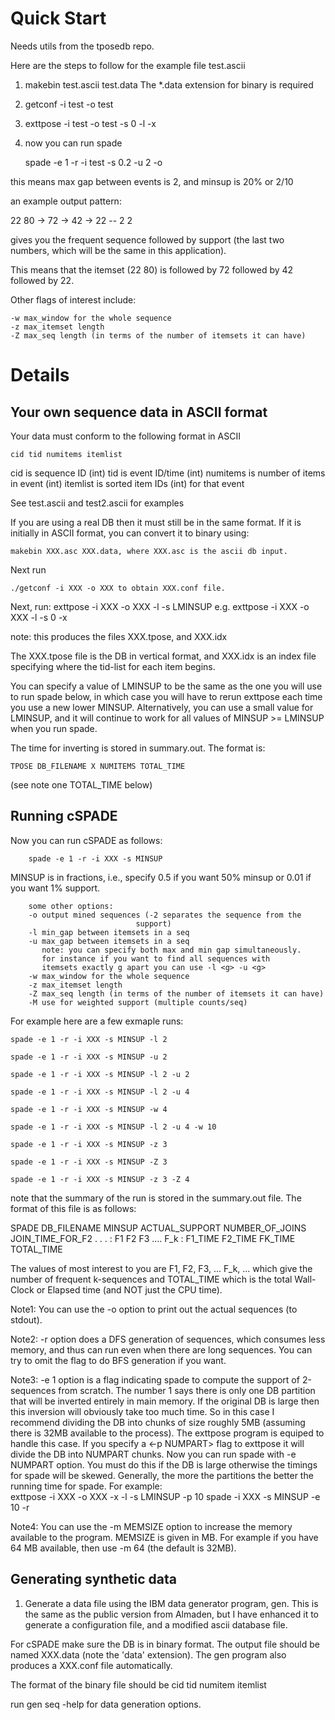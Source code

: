 # Quick Start

Needs utils from the tposedb repo.

Here are the steps to follow for the example file test.ascii

1) makebin test.ascii test.data
The *.data extension for binary is required

2) getconf -i test -o test

3) exttpose -i test -o test -s 0 -l -x

4) now you can run spade 

    spade -e 1 -r -i test -s 0.2 -u 2 -o

this means max gap between events is 2, and minsup is 20% or 2/10

an example output pattern:

22 80 -> 72 -> 42 -> 22 -- 2 2

gives you the frequent sequence followed by support (the last two
		numbers, which will be the same in this application).

This means that the itemset (22 80) is followed by 72 followed by
42 followed by 22.

Other flags of interest include:

    -w max_window for the whole sequence
    -z max_itemset length
    -Z max_seq length (in terms of the number of itemsets it can have)

# Details

## Your own sequence data in ASCII format

Your data must conform to the following format in ASCII
    
    cid tid numitems itemlist

cid is sequence ID (int)
tid is event ID/time (int)
numitems is number of items in event (int)
itemlist is sorted item IDs (int) for that event

See test.ascii and test2.ascii for examples

If you are using a real DB then it must still be in the same
format. If it is initially in ASCII format, you can convert it to
binary using:

    makebin XXX.asc XXX.data, where XXX.asc is the ascii db input.

Next run 
    
    ./getconf -i XXX -o XXX to obtain XXX.conf file.

Next, run: 
    exttpose -i XXX -o XXX -l -s LMINSUP
        e.g. exttpose -i XXX -o XXX -l -s 0 -x

note: this produces the files XXX.tpose, and XXX.idx

The XXX.tpose file is the DB in vertical format, and
XXX.idx is an index file specifying where the tid-list for each item
begins.

You can specify a value of LMINSUP to be the same as the one you will use to 
run spade below, in which case you will have to rerun exttpose each time you 
use a new lower MINSUP. Alternatively, you can use a small value for LMINSUP, 
and it will continue to work for all values of MINSUP >= LMINSUP when you
run spade.

The time for inverting is stored in summary.out. The format is:

    TPOSE DB_FILENAME X NUMITEMS TOTAL_TIME

(see note one TOTAL_TIME below)

## Running cSPADE
Now you can run cSPADE as follows:

        spade -e 1 -r -i XXX -s MINSUP

MINSUP is in fractions, i.e., specify 0.5 if you want 50% minsup or
0.01 if you want 1% support.

        some other options:
        -o output mined sequences (-2 separates the sequence from the
                                support)
        -l min_gap between itemsets in a seq
        -u max_gap between itemsets in a seq        
           note: you can specify both max and min gap simultaneously.
           for instance if you want to find all sequences with
           itemsets exactly g apart you can use -l <g> -u <g>
        -w max_window for the whole sequence
        -z max_itemset length
        -Z max_seq length (in terms of the number of itemsets it can have)
        -M use for weighted support (multiple counts/seq)

  For example here are a few exmaple runs:
    
    spade -e 1 -r -i XXX -s MINSUP -l 2
    
    spade -e 1 -r -i XXX -s MINSUP -u 2
    
    spade -e 1 -r -i XXX -s MINSUP -l 2 -u 2
    
    spade -e 1 -r -i XXX -s MINSUP -l 2 -u 4
    
    spade -e 1 -r -i XXX -s MINSUP -w 4
    
    spade -e 1 -r -i XXX -s MINSUP -l 2 -u 4 -w 10
    
    spade -e 1 -r -i XXX -s MINSUP -z 3
    
    spade -e 1 -r -i XXX -s MINSUP -Z 3
    
    spade -e 1 -r -i XXX -s MINSUP -z 3 -Z 4
  


note that the summary of the run is stored in the summary.out
file. The format of this file is as follows:

SPADE DB_FILENAME MINSUP ACTUAL_SUPPORT NUMBER_OF_JOINS JOIN_TIME_FOR_F2
      . . . :  F1 F2 F3 .... F_k : F1_TIME F2_TIME FK_TIME TOTAL_TIME

The values of most interest to you are F1, F2, F3, ... F_k, ... which
give the number of frequent k-sequences and TOTAL_TIME which is the
total Wall-Clock or Elapsed time (and NOT just the CPU time).

Note1: You can use the -o option to print out the actual sequences (to
stdout).  

Note2: -r option does a DFS generation of sequences, which consumes less 
memory, and thus can run even when there are long sequences.
You can try to omit the flag to do BFS generation if you want.

Note3: -e 1 option is a flag indicating spade to compute the support
of 2-sequences from scratch. The number 1 says there is only one DB
partition that will be inverted entirely in main memory. If the
original DB is large then this inversion will obviously take too much
time. So in this case I recommend dividing the DB into chunks of size
roughly 5MB (assuming there is 32MB available to the process). The
exttpose program is equiped to handle this case. If you specify a <-p
NUMPART> flag to exttpose it will divide the DB into NUMPART
chunks. Now you can run spade with -e NUMPART option. You must do this
if the DB is large otherwise the timings for spade will be
skewed. Generally, the more the partitions the better the running time
for spade. For example:        
        exttpose -i XXX -o XXX -x -l -s LMINSUP -p 10
        spade -i XXX -s MINSUP -e 10 -r

Note4: You can use the -m MEMSIZE option to increase the memory
available to the program. MEMSIZE is given in MB. For example if you
have 64 MB available, then use -m 64 (the default is 32MB).

## Generating synthetic data
1) Generate a data file using the IBM data generator program,
gen. This is the same as the public version from Almaden, but I have
enhanced it to generate a configuration file, and a modified ascii
database file.

For cSPADE make sure the DB is in binary format.  The output file
should be named XXX.data (note the 'data' extension). The gen program
also produces a XXX.conf file automatically.

The format of the binary file should be 
cid tid numitem itemlist

run gen seq -help for data generation options.



